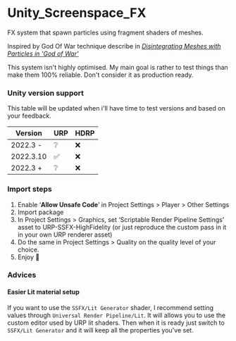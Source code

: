 # Unity_Screenspace_FX

FX system that spawn particles using fragment shaders of meshes. 

Inspired by God Of War technique describe in [*Disintegrating Meshes with Particles in 'God of War'*](https://www.youtube.com/watch?v=ajNSrTprWsg&t=711s)

This system isn't highly optimised. My main goal is rather to test things than make them 100% reliable. Don't consider it as production ready.

### Unity version support
This table will be updated when i'll have time to test versions and based on your feedback.

| Version         | URP     | HDRP |
|--------------|-----------|------------|
| 2022.3 - | ❔      | ❌        |
| 2022.3.10 | ✅      | ❌        |
| 2022.3 +      | ❔  | ❌       |


### Import steps

1. Enable ‘**Allow Unsafe Code**’ in Project Settings > Player > Other Settings
2. Import package
3. In Project Settings > Graphics, set ‘Scriptable Render Pipeline Settings’ asset to URP-SSFX-HighFidelity (or just reproduce the custom pass in it in your own URP renderer asset)
4. Do the same in Project Settings > Quality on the quality level of your choice.
5. Enjoy 🥳

### Advices

#### Easier Lit material setup
If you want to use the `SSFX/Lit Generator` shader, I recommend setting values through `Universal Render Pipeline/Lit`. It will allows you to use the custom editor used by URP lit shaders. Then when it is ready just switch to `SSFX/Lit Generator` and it will keep all the properties you've set.